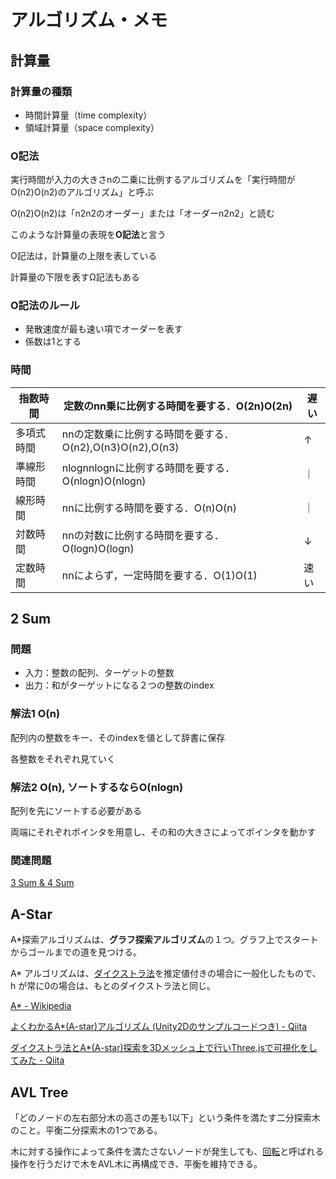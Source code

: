 # アルゴリズム・メモ

## 計算量

### 計算量の種類

- 時間計算量（time complexity）
- 領域計算量（space complexity）

### O記法

実行時間が入力の大きさnの二乗に比例するアルゴリズムを「実行時間がO(n2)O(n2)のアルゴリズム」と呼ぶ

 O(n2)O(n2)は「n2n2のオーダー」または「オーダーn2n2」と読む

 このような計算量の表現を**O記法**と言う

O記法は，計算量の上限を表している

計算量の下限を表すΩ記法もある

### O記法のルール

- 発散速度が最も速い項でオーダーを表す
- 係数は1とする

### 時間

| 指数時間   | 定数のnn乗に比例する時間を要する．O(2n)O(2n)             | 遅い |
| ---------- | -------------------------------------------------------- | ---- |
| 多項式時間 | nnの定数乗に比例する時間を要する．O(n2),O(n3)O(n2),O(n3) | ↑    |
| 準線形時間 | nlognnlog⁡nに比例する時間を要する．O(nlogn)O(nlog⁡n)       | ｜   |
| 線形時間   | nnに比例する時間を要する．O(n)O(n)                       | ｜   |
| 対数時間   | nnの対数に比例する時間を要する．O(logn)O(log⁡n)           | ↓    |
| 定数時間   | nnによらず，一定時間を要する．O(1)O(1)                   | 速い |

## 2 Sum

### 問題

* 入力：整数の配列、ターゲットの整数
* 出力：和がターゲットになる２つの整数のindex

### 解法1   O(n)

配列内の整数をキー、そのindexを値として辞書に保存

各整数をそれぞれ見ていく

### 解法2   O(n), ソートするならO(nlogn)

配列を先にソートする必要がある

両端にそれぞれポインタを用意し、その和の大きさによってポインタを動かす

### 関連問題

[3 Sum & 4 Sum](https://github.com/raywenderlich/swift-algorithm-club/tree/master/3Sum%20and%204Sum)

## A-Star

A*探索アルゴリズムは、**グラフ探索アルゴリズム**の１つ。グラフ上でスタートからゴールまでの道を見つける。

A* アルゴリズムは、[ダイクストラ法](https://ja.wikipedia.org/wiki/ダイクストラ法)を推定値付きの場合に一般化したもので、h が常に0の場合は、もとのダイクストラ法と同じ。

[A* - Wikipedia](https://ja.wikipedia.org/wiki/A*)

[よくわかるA*(A-star)アルゴリズム (Unity2Dのサンプルコードつき) - Qiita](https://qiita.com/2dgames_jp/items/f29e915357c1decbc4b7)

[ダイクストラ法とA*(A-star)探索を3Dメッシュ上で行いThree.jsで可視化をしてみた - Qiita](https://qiita.com/Raysphere24/items/5892cd8e623d20fcb308)

## AVL Tree

「どのノードの左右部分木の高さの差も1以下」という条件を満たす二分探索木のこと。平衡二分探索木の1つである。

木に対する操作によって条件を満たさないノードが発生しても、[回転](https://ja.wikipedia.org/wiki/木の回転)と呼ばれる操作を行うだけで木をAVL木に再構成でき、平衡を維持できる。

